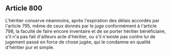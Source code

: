 Article 800
----
L'héritier conserve néanmoins, après l'expiration des délais accordés par
l'article 795, même de ceux donnés par le juge conformément à l'article 798, la
faculté de faire encore inventaire et de se porter héritier bénéficiaire, s'il
n'a pas fait d'ailleurs acte d'héritier, ou s'il n'existe pas contre lui de
jugement passé en force de chose jugée, qui le condamne en qualité d'héritier
pur et simple.
